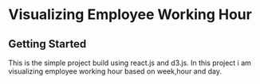 # Visualizing Employee Working Hour

## Getting Started

This is the simple project build using react.js and d3.js. In this project i am visualizing employee working hour based on week,hour and day.
